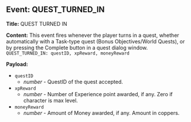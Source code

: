 ## Event: QUEST_TURNED_IN

**Title:** QUEST TURNED IN

**Content:**
This event fires whenever the player turns in a quest, whether automatically with a Task-type quest (Bonus Objectives/World Quests), or by pressing the Complete button in a quest dialog window.
`QUEST_TURNED_IN: questID, xpReward, moneyReward`

**Payload:**
- `questID`
  - *number* - QuestID of the quest accepted.
- `xpReward`
  - *number* - Number of Experience point awarded, if any. Zero if character is max level.
- `moneyReward`
  - *number* - Amount of Money awarded, if any. Amount in coppers.